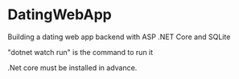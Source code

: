 # DatingWebApp
Building a dating web app backend with ASP .NET Core and SQLite

"dotnet watch run" 
is the command to run it

.Net core must be installed in advance. 
